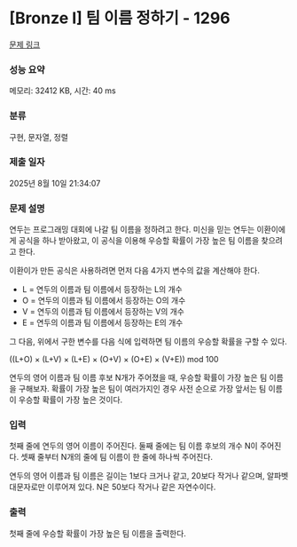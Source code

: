 # [Bronze I] 팀 이름 정하기 - 1296 

[문제 링크](https://www.acmicpc.net/problem/1296) 

### 성능 요약

메모리: 32412 KB, 시간: 40 ms

### 분류

구현, 문자열, 정렬

### 제출 일자

2025년 8월 10일 21:34:07

### 문제 설명

<p>연두는 프로그래밍 대회에 나갈 팀 이름을 정하려고 한다. 미신을 믿는 연두는 이환이에게 공식을 하나 받아왔고, 이 공식을 이용해 우승할 확률이 가장 높은 팀 이름을 찾으려고 한다.</p>

<p>이환이가 만든 공식은 사용하려면 먼저 다음 4가지 변수의 값을 계산해야 한다.</p>

<ul>
	<li>L = 연두의 이름과 팀 이름에서 등장하는 L의 개수</li>
	<li>O = 연두의 이름과 팀 이름에서 등장하는 O의 개수</li>
	<li>V = 연두의 이름과 팀 이름에서 등장하는 V의 개수</li>
	<li>E = 연두의 이름과 팀 이름에서 등장하는 E의 개수</li>
</ul>

<p>그 다음, 위에서 구한 변수를 다음 식에 입력하면 팀 이름의 우승할 확률을 구할 수 있다.</p>

<p>((L+O) × (L+V) × (L+E) × (O+V) × (O+E) × (V+E)) mod 100</p>

<p>연두의 영어 이름과 팀 이름 후보 N개가 주어졌을 때, 우승할 확률이 가장 높은 팀 이름을 구해보자. 확률이 가장 높은 팀이 여러가지인 경우 사전 순으로 가장 앞서는 팀 이름이 우승할 확률이 가장 높은 것이다.</p>

### 입력 

 <p>첫째 줄에 연두의 영어 이름이 주어진다. 둘째 줄에는 팀 이름 후보의 개수 N이 주어진다. 셋째 줄부터 N개의 줄에 팀 이름이 한 줄에 하나씩 주어진다.</p>

<p>연두의 영어 이름과 팀 이름은 길이는 1보다 크거나 같고, 20보다 작거나 같으며, 알파벳 대문자로만 이루어져 있다. N은 50보다 작거나 같은 자연수이다.</p>

### 출력 

 <p>첫째 줄에 우승할 확률이 가장 높은 팀 이름을 출력한다.</p>

